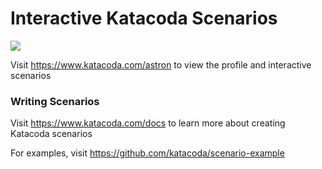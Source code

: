 # Interactive Katacoda Scenarios

[![](http://shields.katacoda.com/katacoda/astron/count.svg)](https://www.katacoda.com/astron "Get your profile on Katacoda.com")

Visit https://www.katacoda.com/astron to view the profile and interactive scenarios

### Writing Scenarios
Visit https://www.katacoda.com/docs to learn more about creating Katacoda scenarios

For examples, visit https://github.com/katacoda/scenario-example
